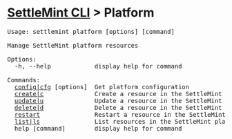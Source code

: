 <h1 id="home"><a href="../settlemint.md">SettleMint CLI</a> > Platform</h1>

<pre>Usage: settlemint platform [options] [command]

Manage SettleMint platform resources

Options:
  -h, --help            display help for command

Commands:
  <a href="./platform/config.md">config|cfg</a> [options]  Get platform configuration
  <a href="./platform/create.md">create|c</a>              Create a resource in the SettleMint platform
  <a href="./platform/update.md">update|u</a>              Update a resource in the SettleMint platform
  <a href="./platform/delete.md">delete|d</a>              Delete a resource in the SettleMint platform
  <a href="./platform/restart.md">restart</a>               Restart a resource in the SettleMint platform
  <a href="./platform/list.md">list|ls</a>               List resources in the SettleMint platform
  help [command]        display help for command
</pre>

